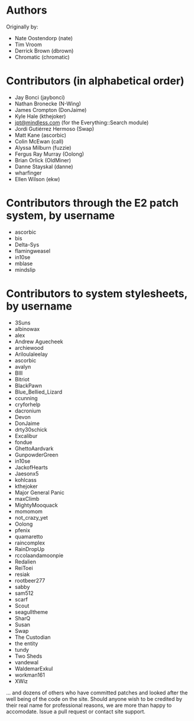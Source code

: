 # Authors

Originally by:
* Nate Oostendorp (nate)
* Tim Vroom
* Derrick Brown (dbrown)
* Chromatic (chromatic)

# Contributors (in alphabetical order)

* Jay Bonci (jaybonci)
* Nathan Bronecke (N-Wing)
* James Crompton (DonJaime)
* Kyle Hale (kthejoker)
* jpt@mindless.com (for the Everything::Search module)
* Jordi Gutiérrez Hermoso (Swap)
* Matt Kane (ascorbic)
* Colin McEwan (call)
* Alyssa Milburn (fuzzie)
* Fergus Ray Murray (Oolong)
* Brian Orlick (OldMiner)
* Danne Stayskal (danne)
* wharfinger
* Ellen Wilson (ekw)

# Contributors through the E2 patch system, by username

* ascorbic
* bis
* Delta-Sys
* flamingweasel
* in10se
* mblase
* mindslip

# Contributors to system stylesheets, by username
* 3Suns
* albinowax
* alex
* Andrew Aguecheek
* archiewood
* Ariloulaleelay
* ascorbic
* avalyn
* BIII
* Bitriot
* BlackPawn
* Blue_Bellied_Lizard
* ccunning
* cryforhelp
* dacronium
* Devon
* DonJaime
* drty30schick
* Excalibur
* fondue
* GhettoAardvark
* GunpowderGreen
* in10se
* JackofHearts
* Jaesonx5
* kohlcass
* kthejoker
* Major General Panic
* maxClimb
* MightyMooquack
* momomom
* not_crazy_yet
* Oolong
* pfenix
* quamaretto
* raincomplex
* RainDropUp
* rccolaandamoonpie
* Redalien
* ReiToei
* resiak
* rootbeer277
* sabby
* sam512
* scarf
* Scout
* seagulltheme
* SharQ
* Susan
* Swap
* The Custodian
* the entity
* tundy
* Two Sheds
* vandewal
* WaldemarExkul
* workman161
* XWiz
 
... and dozens of others who have committed patches and looked after the well being of the code on the site. Should anyone wish to be credited by their real name for professional reasons, we are more than happy to accomodate. Issue a pull request or contact site support.

